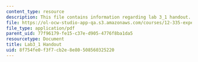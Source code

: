 ```yaml
---
content_type: resource
description: This file contains information regarding lab 3_1 handout.
file: https://ol-ocw-studio-app-qa.s3.amazonaws.com/courses/12-335-experimental-atmospheric-chemistry-fall-2014/8f754fe0f3f7cb2e8e80508560325220_MIT12_335F14_Lab3_1.pdf
file_type: application/pdf
parent_uid: 77f96179-fe15-c37e-d905-4776f8ba1da5
resourcetype: Document
title: Lab3_1 Handout
uid: 8f754fe0-f3f7-cb2e-8e80-508560325220
---
```

